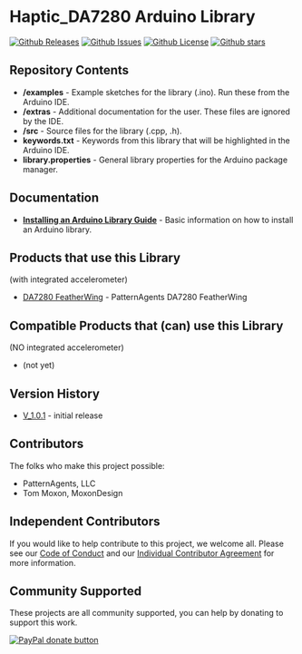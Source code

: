 # Haptic_DA7280 Arduino Library

[![Github Releases](https://img.shields.io/github/release/patternagents/Haptic_DA7280.svg)](https://github.com/patternagents/Haptic_DA7280/releases)
[![Github Issues](https://img.shields.io/github/issues/patternagents/Haptic_DA7280.svg)](https://github.com/patternagents/Haptic_DA7280/issues)
[![Github License](https://img.shields.io/badge/License-GNU3-green.svg)](https://github.com/patternagents/Haptic_DA7280/)
[![Github stars](https://img.shields.io/github/stars/patternagents/Haptic_DA7280.svg)](https://github.com/patternagents/Haptic_DA7280/)

## Repository Contents

* **/examples** - Example sketches for the library (.ino). Run these from the Arduino IDE. 
* **/extras** - Additional documentation for the user. These files are ignored by the IDE. 
* **/src** - Source files for the library (.cpp, .h).
* **keywords.txt** - Keywords from this library that will be highlighted in the Arduino IDE. 
* **library.properties** - General library properties for the Arduino package manager. 

## Documentation

* **[Installing an Arduino Library Guide](https://learn.sparkfun.com/tutorials/installing-an-arduino-library)** - Basic information on how to install an Arduino library.

## Products that use this Library 

(with integrated accelerometer)
* [DA7280 FeatherWing](https://github.com/PatternAgents/Agent-DA7280-FeatherWing) - PatternAgents DA7280 FeatherWing

## Compatible Products that (can) use this Library 

(NO integrated accelerometer)
* (not yet)


## Version History

* [V_1.0.1](https://github.com/patternagents/Haptic_DA7280/) - initial release

## Contributors

The folks who make this project possible:

 * PatternAgents, LLC
 * Tom Moxon, MoxonDesign
 
## Independent Contributors

If you would like to help contribute to this project, we welcome all.
Please see our [Code of Conduct](https://github.com/PatternAgents/Haptic_DA7280/blob/master/ICLA_CONDUCT.md) and our
[Individual Contributor Agreement](https://github.com/PatternAgents/Haptic_DA7280/blob/master/ICLA_LICENSE.txt) for more information.

## Community Supported

These projects are all community supported, you can help by donating to support this work.

<span class="badge-paypal"><a href="https://www.paypal.com/cgi-bin/webscr?cmd=_s-xclick&amp;hosted_button_id=5NPC24C7VQ89L" title="Donate to this project using Paypal"><img src="https://img.shields.io/badge/paypal-donate-yellow.svg" alt="PayPal donate button" /></a></span>
